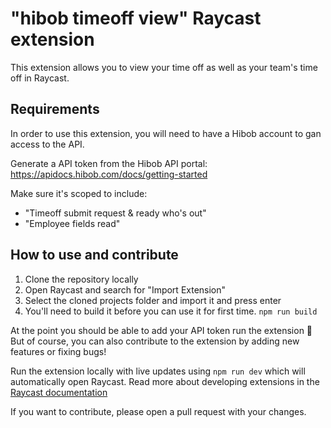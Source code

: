 # "hibob timeoff view" Raycast extension

This extension allows you to view your time off as well as your team's time off in Raycast.

## Requirements

In order to use this extension, you will need to have a Hibob account to gan access to the API.

Generate a API token from the Hibob API portal:
https://apidocs.hibob.com/docs/getting-started

Make sure it's scoped to include:

-   "Timeoff submit request & ready who's out"
-   "Employee fields read"

## How to use and contribute

1. Clone the repository locally
2. Open Raycast and search for "Import Extension"
3. Select the cloned projects folder and import it and press enter
4. You'll need to build it before you can use it for first time. `npm run build`

At the point you should be able to add your API token run the extension 🎉
But of course, you can also contribute to the extension by adding new features or fixing bugs!

Run the extension locally with live updates using `npm run dev` which will automatically open Raycast.
Read more about developing extensions in the [Raycast documentation](https://developers.raycast.com/basics/getting-started)

If you want to contribute, please open a pull request with your changes.
